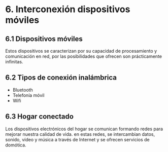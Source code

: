# 6. Interconexión dispositivos móviles

## 6.1  Dispositivos móviles

Estos dispositivos se caracterizan por su capacidad de procesamiento y comunicación en red, por las posibilidades que ofrecen son prácticamente infinitas.

## 6.2  Tipos de conexión inalámbrica

- Bluetooth
- Telefonía móvil
- Wifi

## 6.3  Hogar conectado

Los dispositivos electrónicos del hogar se comunican formando redes para mejorar nuestra calidad de vida. en estas redes, se intercambian datos, sonido, vídeo y música a través de Internet y se ofrecen servicios de domótica.
